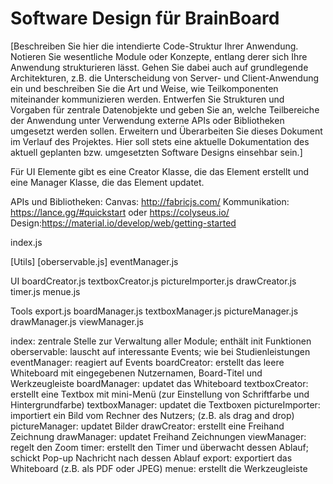 # Software Design für BrainBoard

[Beschreiben Sie hier die intendierte Code-Struktur Ihrer Anwendung. Notieren Sie wesentliche Module oder Konzepte, entlang derer sich Ihre Anwendung strukturieren lässt. Gehen Sie dabei auch auf grundlegende Architekturen, z.B. die Unterscheidung von Server- und Client-Anwendung ein und beschreiben Sie die Art und Weise, wie Teilkomponenten miteinander kommunizieren werden. Entwerfen Sie Strukturen und Vorgaben für zentrale Datenobjekte und geben Sie an, welche Teilbereiche der Anwendung unter Verwendung externe APIs oder Bibliotheken umgesetzt werden sollen. Erweitern und Überarbeiten Sie dieses Dokument im Verlauf des Projektes. Hier soll stets eine aktuelle Dokumentation des aktuell geplanten bzw. umgesetzten Software Designs einsehbar sein.]

Für UI Elemente gibt es eine Creator Klasse, die das Element erstellt und eine Manager Klasse, die das Element updatet.

APIs und Bibliotheken:
Canvas: http://fabricjs.com/ 
Kommunikation: https://lance.gg/#quickstart oder https://colyseus.io/
Design:https://material.io/develop/web/getting-started

index.js

[Utils]
[oberservable.js]
eventManager.js

UI
boardCreator.js
textboxCreator.js
pictureImporter.js
drawCreator.js
timer.js
menue.js

Tools
export.js
boardManager.js
textboxManager.js
pictureManager.js
drawManager.js
viewManager.js


index: zentrale Stelle zur Verwaltung aller Module; enthält init Funktionen
oberservable: lauscht auf interessante Events; wie bei Studienleistungen
eventManager: reagiert auf Events
boardCreator: erstellt das leere Whiteboard mit eingegebenen Nutzernamen, Board-Titel und Werkzeugleiste
boardManager: updatet das Whiteboard
textboxCreator: erstellt eine Textbox mit mini-Menü (zur Einstellung von Schriftfarbe und Hintergrundfarbe)
textboxManager: updatet die Textboxen
pictureImporter: importiert ein Bild vom Rechner des Nutzers; (z.B. als drag and drop)
pictureManager: updatet Bilder
drawCreator: erstellt eine Freihand Zeichnung
drawManager: updatet Freihand Zeichnungen
viewManager: regelt den Zoom
timer: erstellt den Timer und überwacht dessen Ablauf; schickt Pop-up Nachricht nach dessen Ablauf
export: exportiert das Whiteboard (z.B. als PDF oder JPEG)
menue: erstellt die Werkzeugleiste
